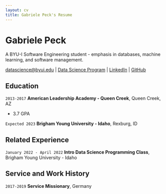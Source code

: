 ```yaml
---
layout: cv
title: Gabriele Peck's Resume
---
```

# Gabriele Peck
A BYU-I Software Engineering student - emphasis in databases, machine learning, and software management.

<div id="webaddress">
<a href="datascience@byui.edu">datascience@byui.edu</a>
| <a href="https://byuidatascience.github.io/development.html">Data Science Program</a>
| <a href="https://www.linkedin.com/in/gabriele-peck-b86716202/">LinkedIn</a>
| <a href="https://github.com/symbolisticism">GitHub</a>
</div>

<!-- https://www.monique.tech/the-art-of-markdown -->

## Education

`2013-2017`
__American Leadership Academy - Queen Creek__, Queen Creek, AZ

- 3.7 GPA

`Expected 2023`
__Brigham Young University - Idaho__, Rexburg, ID

<!-- - 4.0 Major GPA -->


## Related Experience

`January 2022 - April 2022`
__Intro Data Science Programming Class__, Brigham Young University - Idaho


## Service and Work History

<!-- `2025-2027` -->
<!-- __Math Tutor__, LDSBC -->


`2017-2019`
__Service Missionary__, Germany



<!-- ### Footer

Last updated: May 2013 -->


